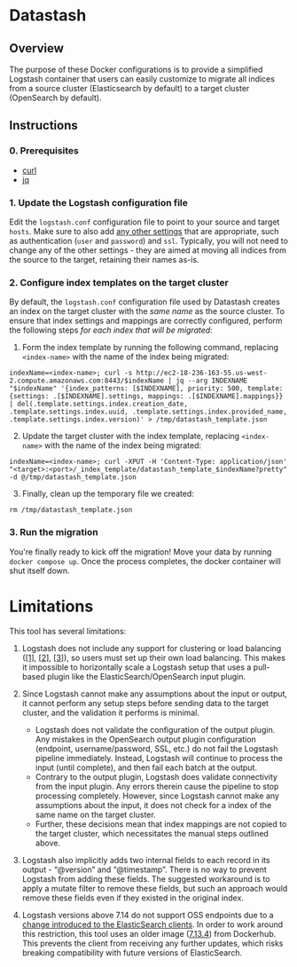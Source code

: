 # Datastash

## Overview

The purpose of these Docker configurations is to provide a simplified Logstash container that users can easily customize to migrate all indices from a source cluster (Elasticsearch by default) to a target cluster (OpenSearch by default).

## Instructions

### 0. Prerequisites

* [curl](https://curl.se/)
* [jq](https://stedolan.github.io/jq/)

### 1. Update the Logstash configuration file

Edit the `logstash.conf` configuration file to point to your source and target `hosts`. Make sure to also add [any other settings](https://github.com/opensearch-project/logstash-output-opensearch) that are appropriate, such as  authentication (`user` and `password`) and `ssl`. Typically, you will not need to change any of the other settings - they are aimed at moving all indices from the source to the target, retaining their names as-is.

### 2. Configure index templates on the target cluster

By default, the `logstash.conf` configuration file used by Datastash creates an index on the target cluster with the _same name_ as the source cluster. To ensure that index settings and mappings are correctly configured, perform the following steps _for each index that will be migrated_:

1. Form the index template by running the following command, replacing `<index-name>` with the name of the index being migrated:

```
indexName=<index-name>; curl -s http://ec2-18-236-163-55.us-west-2.compute.amazonaws.com:8443/$indexName | jq --arg INDEXNAME "$indexName" '{index_patterns: [$INDEXNAME], priority: 500, template: {settings: .[$INDEXNAME].settings, mappings: .[$INDEXNAME].mappings}} | del(.template.settings.index.creation_date, .template.settings.index.uuid, .template.settings.index.provided_name, .template.settings.index.version)' > /tmp/datastash_template.json
```

2. Update the target cluster with the index template, replacing `<index-name>` with the name of the index being migrated:

```
indexName=<index-name>; curl -XPUT -H 'Content-Type: application/json' "<target>:<port>/_index_template/datastash_template_$indexName?pretty" -d @/tmp/datastash_template.json
```

3. Finally, clean up the temporary file we created:

```
rm /tmp/datastash_template.json
```

### 3. Run the migration

You're finally ready to kick off the migration! Move your data by running `docker compose up`. Once the process completes, the docker container will shut itself down.

# Limitations

This tool has several limitations:

1. Logstash does not include any support for clustering or load balancing ([[1]](https://discuss.elastic.co/t/how-can-make-a-cluster-with-logstash-is-it-possible/250444/2), [[2]](https://github.com/elastic/logstash/issues/2632), [[3]](https://github.com/elastic/logstash/issues/2633)), so users must set up their own load balancing. This makes it impossible to horizontally scale a Logstash setup that uses a pull-based plugin like the ElasticSearch/OpenSearch input plugin.

1. Since Logstash cannot make any assumptions about the input or output, it cannot perform any setup steps before sending data to the target cluster, and the validation it performs is minimal.
    * Logstash does not validate the configuration of the output plugin. Any mistakes in the OpenSearch output plugin configuration (endpoint, username/password, SSL, etc.) do not fail the Logstash pipeline immediately. Instead, Logstash will continue to process the input (until complete), and then fail each batch at the output.
    * Contrary to the output plugin, Logstash does validate connectivity from the input plugin. Any errors therein cause the pipeline to stop processing completely. However, since Logstash cannot make any assumptions about the input, it does not check for a index of the same name on the target cluster.
    * Further, these decisions mean that index mappings are not copied to the target cluster, which necessitates the manual steps outlined above.

1. Logstash also implicitly adds two internal fields to each record in its output - “@version” and “@timestamp”. There is no way to prevent Logstash from adding these fields. The suggested workaround is to apply a mutate filter to remove these fields, but such an approach would remove these fields even if they existed in the original index.

1. Logstash versions above 7.14 do not support OSS endpoints due to a [change introduced to the ElasticSearch clients](https://discuss.elastic.co/t/logstash-not-start-after-upgrade-to-new-version/291849/2). In order to work around this restriction, this tool uses an older image ([7.13.4](https://hub.docker.com/layers/opensearchproject/logstash-oss-with-opensearch-output-plugin/7.13.4/images/sha256-a0370926a62f5a81078e24f9acb37e6750ee2bc8472a37b071c40b6765319ea5?context=explore)) from Dockerhub. This prevents the client from receiving any further updates, which risks breaking compatibility with future versions of ElasticSearch.
